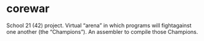 # corewar
School 21 (42) project. Virtual “arena” in which programs will fightagainst one another (the “Champions”). An assembler to compile those Champions.
